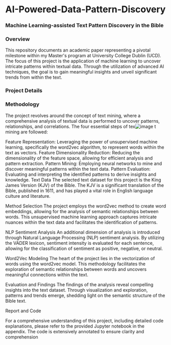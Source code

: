 # AI-Powered-Data-Pattern-Discovery

### Machine Learning-assisted Text Pattern Discovery in the Bible

### Overview

This repository documents an academic paper representing a pivotal milestone within my Master's program at University College Dublin (UCD). The focus of this project is the application of machine learning to uncover intricate patterns within textual data. Through the utilization of advanced AI techniques, the goal is to gain meaningful insights and unveil significant trends from within the text.

### Project Details

### Methodology
The project revolves around the concept of text mining, where a comprehensive analysis of textual data is performed to uncover patterns, relationships, and correlations. The four essential steps of tex![image](https://github.com/yinfangrtz/AI-Powered-Data-Pattern-Discovery/assets/106718273/55853cec-ef4f-45c7-891a-0a2cb21631f9)
t mining are followed:

Feature Representation: Leveraging the power of unsupervised machine learning, specifically the word2vec algorithm, to represent words within the text as vectors.
Feature Dimensionality Reduction: Reducing the dimensionality of the feature space, allowing for efficient analysis and pattern extraction.
Pattern Mining: Employing neural networks to mine and discover meaningful patterns within the text data.
Pattern Evaluation: Evaluating and interpreting the identified patterns to derive insights and knowledge.
Text Data
The selected text dataset for this project is the King James Version (KJV) of the Bible. The KJV is a significant translation of the Bible, published in 1611, and has played a vital role in English language culture and literature.

Method Selection
The project employs the word2vec method to create word embeddings, allowing for the analysis of semantic relationships between words. This unsupervised machine learning approach captures intricate nuances within the text data and facilitates the identification of patterns.

NLP Sentiment Analysis
An additional dimension of analysis is introduced through Natural Language Processing (NLP) sentiment analysis. By utilizing the VADER lexicon, sentiment intensity is evaluated for each sentence, allowing for the classification of sentiment as positive, negative, or neutral.

Word2Vec Modeling
The heart of the project lies in the vectorization of words using the word2vec model. This methodology facilitates the exploration of semantic relationships between words and uncovers meaningful connections within the text.

Evaluation and Findings
The findings of the analysis reveal compelling insights into the text dataset. Through visualization and exploration, patterns and trends emerge, shedding light on the semantic structure of the Bible text.

Report and Code

For a comprehensive understanding of this project, including detailed code explanations, please refer to the provided Jupyter notebook in the appendix. The code is extensively annotated to ensure clarity and comprehension
